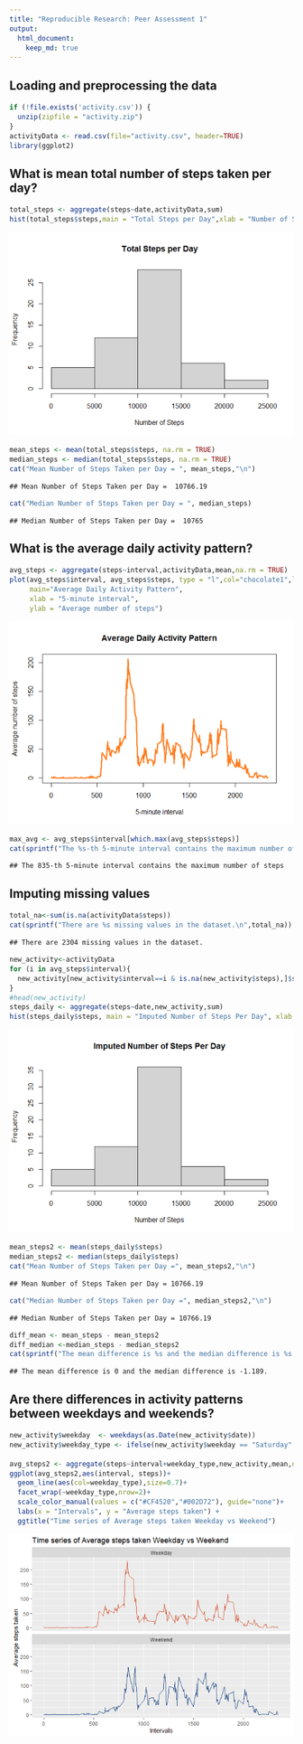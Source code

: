 ```yaml
---
title: "Reproducible Research: Peer Assessment 1"
output: 
  html_document:
    keep_md: true
---
```



## Loading and preprocessing the data

```r
if (!file.exists('activity.csv')) {
  unzip(zipfile = "activity.zip")
}
activityData <- read.csv(file="activity.csv", header=TRUE)
library(ggplot2)
```




## What is mean total number of steps taken per day?

```r
total_steps <- aggregate(steps~date,activityData,sum)
hist(total_steps$steps,main = "Total Steps per Day",xlab = "Number of Steps")
```

![](PA1_template_files/figure-html/unnamed-chunk-3-1.png)<!-- -->

```r
mean_steps <- mean(total_steps$steps, na.rm = TRUE)
median_steps <- median(total_steps$steps, na.rm = TRUE)
cat("Mean Number of Steps Taken per Day = ", mean_steps,"\n")
```

```
## Mean Number of Steps Taken per Day =  10766.19
```

```r
cat("Median Number of Steps Taken per Day = ", median_steps)
```

```
## Median Number of Steps Taken per Day =  10765
```


## What is the average daily activity pattern?

```r
avg_steps <- aggregate(steps~interval,activityData,mean,na.rm = TRUE)
plot(avg_steps$interval, avg_steps$steps, type = "l",col="chocolate1",lwd=3,
     main="Average Daily Activity Pattern",
     xlab = "5-minute interval", 
     ylab = "Average number of steps")
```

![](PA1_template_files/figure-html/unnamed-chunk-4-1.png)<!-- -->

```r
max_avg <- avg_steps$interval[which.max(avg_steps$steps)]
cat(sprintf("The %s-th 5-minute interval contains the maximum number of steps",max_avg))
```

```
## The 835-th 5-minute interval contains the maximum number of steps
```


## Imputing missing values

```r
total_na<-sum(is.na(activityData$steps))
cat(sprintf("There are %s missing values in the dataset.\n",total_na))
```

```
## There are 2304 missing values in the dataset.
```

```r
new_activity<-activityData
for (i in avg_steps$interval){
  new_activity[new_activity$interval==i & is.na(new_activity$steps),]$steps<-avg_steps$steps[avg_steps$interval==i]
}
#head(new_activity)
steps_daily <- aggregate(steps~date,new_activity,sum)
hist(steps_daily$steps, main = "Imputed Number of Steps Per Day", xlab = "Number of Steps")
```

![](PA1_template_files/figure-html/unnamed-chunk-5-1.png)<!-- -->

```r
mean_steps2 <- mean(steps_daily$steps)
median_steps2 <- median(steps_daily$steps)
cat("Mean Number of Steps Taken per Day =", mean_steps2,"\n")
```

```
## Mean Number of Steps Taken per Day = 10766.19
```

```r
cat("Median Number of Steps Taken per Day =", median_steps2,"\n")
```

```
## Median Number of Steps Taken per Day = 10766.19
```

```r
diff_mean <- mean_steps - mean_steps2
diff_median <-median_steps - median_steps2
cat(sprintf("The mean difference is %s and the median difference is %s.", diff_mean,round(diff_median,3)))
```

```
## The mean difference is 0 and the median difference is -1.189.
```


## Are there differences in activity patterns between weekdays and weekends?

```r
new_activity$weekday  <- weekdays(as.Date(new_activity$date))
new_activity$weekday_type <- ifelse(new_activity$weekday == "Saturday" | new_activity$weekday == "Sunday", "Weekend", "Weekday")

avg_steps2 <- aggregate(steps~interval+weekday_type,new_activity,mean,na.rm = TRUE)
ggplot(avg_steps2,aes(interval, steps))+
  geom_line(aes(col=weekday_type),size=0.7)+
  facet_wrap(~weekday_type,nrow=2)+
  scale_color_manual(values = c("#CF4520","#002D72"), guide="none")+
  labs(x = "Intervals", y = "Average steps taken") +
  ggtitle("Time series of Average steps taken Weekday vs Weekend")
```

![](PA1_template_files/figure-html/unnamed-chunk-6-1.png)<!-- -->


